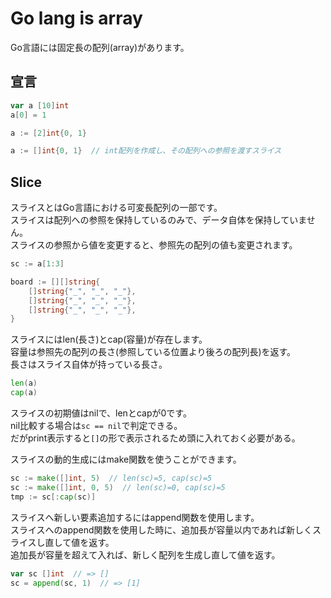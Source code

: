 # Go lang is array
Go言語には固定長の配列(array)があります。  

## 宣言
```go
var a [10]int
a[0] = 1

a := [2]int{0, 1}

a := []int{0, 1}  // int配列を作成し、その配列への参照を渡すスライス
```

## Slice
スライスとはGo言語における可変長配列の一部です。  
スライスは配列への参照を保持しているのみで、データ自体を保持していません。  
スライスの参照から値を変更すると、参照先の配列の値も変更されます。  
```go
sc := a[1:3]

board := [][]string{
    []string{"_", "_", "_"},
    []string{"_", "_", "_"},
    []string{"_", "_", "_"},
}
```


スライスにはlen(長さ)とcap(容量)が存在します。  
容量は参照先の配列の長さ(参照している位置より後ろの配列長)を返す。  
長さはスライス自体が持っている長さ。  
```go
len(a)
cap(a)
```


スライスの初期値はnilで、lenとcapが0です。  
nil比較する場合は`sc == nil`で判定できる。  
だがprint表示すると`[]`の形で表示されるため頭に入れておく必要がある。  


スライスの動的生成にはmake関数を使うことができます。  
```go
sc := make([]int, 5)  // len(sc)=5, cap(sc)=5
sc := make([]int, 0, 5)  // len(sc)=0, cap(sc)=5
tmp := sc[:cap(sc)]
```


スライスへ新しい要素追加するにはappend関数を使用します。  
スライスへのappend関数を使用した時に、追加長が容量以内であれば新しくスライスし直して値を返す。  
追加長が容量を超えて入れば、新しく配列を生成し直して値を返す。
```go
var sc []int  // => []
sc = append(sc, 1)  // => [1]
```

